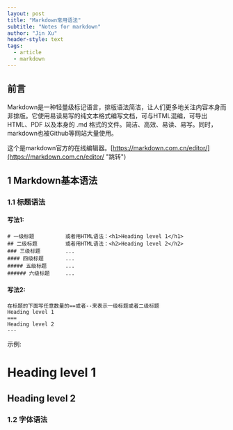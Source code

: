```yaml
---
layout: post
title: "Markdown常用语法"
subtitle: "Notes for markdown"
author: "Jin Xu"
header-style: text
tags:
  - article
  - markdown
---
```


## 前言   

Markdown是一种轻量级标记语言，排版语法简洁，让人们更多地关注内容本身而非排版。它使用易读易写的纯文本格式编写文档，可与HTML混编，可导出 HTML、PDF 以及本身的 .md 格式的文件。简洁、高效、易读、易写。同时，markdown也被Github等网站大量使用。

这个是markdown官方的在线编辑器。[https://markdown.com.cn/editor/](https://markdown.com.cn/editor/ "跳转")

## 1 Markdown基本语法      
### 1.1 标题语法  
#### 写法1:
```
# 一级标题          或者用HTML语法：<h1>Heading level 1</h1>
## 二级标题         或者用HTML语法：<h2>Heading level 2</h2>
### 三级标题        ...
#### 四级标题       ...
##### 五级标题      ...
###### 六级标题     ...
```
#### 写法2:
```
在标题的下面写任意数量的==或者--来表示一级标题或者二级标题
Heading level 1
===
Heading level 2
---
```
示例:  

Heading level 1
===

Heading level 2
---

### 1.2 字体语法


